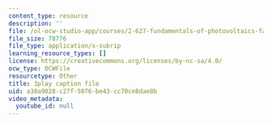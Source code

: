 ```yaml
---
content_type: resource
description: ''
file: /ol-ocw-studio-app/courses/2-627-fundamentals-of-photovoltaics-fall-2013/a38a9028c27f5076be43cc70ce8dae8b_KUjWMEBSS8Q.vtt
file_size: 78776
file_type: application/x-subrip
learning_resource_types: []
license: https://creativecommons.org/licenses/by-nc-sa/4.0/
ocw_type: OCWFile
resourcetype: Other
title: 3play caption file
uid: a38a9028-c27f-5076-be43-cc70ce8dae8b
video_metadata:
  youtube_id: null
---
```

